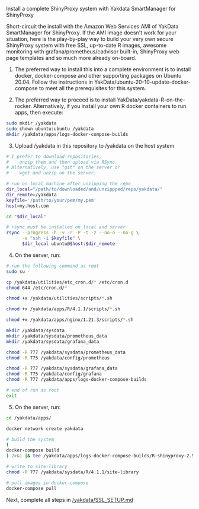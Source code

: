 Install a complete ShinyProxy system with Yakdata SmartManager for ShinyProxy

Short-circuit the install with the Amazon Web Services AMI of YakData SmartManager for ShinyProxy. If the AMI image doesn't work for your situation, here is the play-by-play way to build your very own secure ShinyProxy system with free SSL, up-to-date R images, awesome monitoring with grafana/prometheus/cadvisor built-in, ShinyProxy web page templates and so much more already on-board.

1) The preferred way to install this into a complete environment is to install docker, docker-compose and other supporting packages on Ubuntu 20.04. Follow the instructions in YakData/ubuntu-20-10-update-docker-compose to meet all the prerequisites for this system.

2) The preferred way to proceed is to install YakData/yakdata-R-on-the-rocker. Alternatively, if you install your own R docker containers to run apps, then execute:

```bash
sudo mkdir /yakdata
sudo chown ubuntu:ubuntu /yakdata
mkdir /yakdata/apps/logs-docker-compose-builds
```

3) Upload /yakdata in this repository to /yakdata on the host system

```bash
# I prefer to download repositories, 
#    unzip them and then upload via RSync.
# Alternatively, use "git" on the server or 
#    wget and unzip on the server.

# run on local machine after unzipping the repo
dir_local="/path/to/downloaded/and/unzippped/repo/yakdata/"
dir_remote=/yakdata
keyfile='/path/to/your/pem/my.pem'
host=my.host.com

cd "$dir_local"

# rsync must be installed on local and server
rsync --progress -h -v -r -P -t -z --no-o --no-g \
      -e "ssh -i $keyfile" \
      $dir_local ubuntu@$host:$dir_remote
```

4) On the server, run:

```bash
# run the following command as root
sudo su -

cp /yakdata/utilities/etc_cron.d/* /etc/cron.d
chmod 644 /etc/cron.d/*

chmod +x /yakdata/utilities/scripts/*.sh

chmod +x /yakdata/apps/R/4.1.1/scripts/*.sh

chmod +x /yakdata/apps/nginx/1.21.3/scripts/*.sh

mkdir /yakdata/sysdata
mkdir /yakdata/sysdata/prometheus_data
mkdir /yakdata/sysdata/grafana_data

chmod -R 777 /yakdata/sysdata/prometheus_data
chmod -R 775 /yakdata/config/prometheus

chmod -R 777 /yakdata/sysdata/grafana_data
chmod -R 775 /yakdata/config/grafana
chmod -R 777 /yakdata/apps/logs-docker-compose-builds

# end of run as root
exit
```

5) On the server, run:
```bash
cd /yakdata/apps/

docker network create yakdata

# build the system
(
docker-compose build 
) 2>&1 |& tee /yakdata/apps/logs-docker-compose-builds/R-shinyproxy-2.5.0.log

# write to site-library
chmod -R 777 /yakdata/sysdata/R/4.1.1/site-library

# pull images in docker-compose 
docker-compose pull
```

Next, complete all steps in [/yakdata/SSL_SETUP.md](https://github.com/Stephen-McDaniel/SmartManager-for-ShinyProxy/blob/master/SSL_SETUP.md)